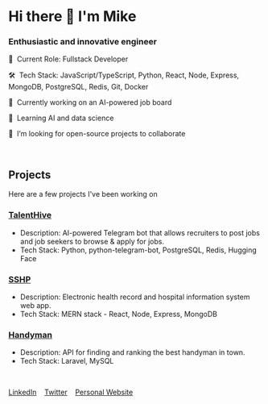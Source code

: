 # Hi there 👋 I'm Mike

### Enthusiastic and innovative engineer

💼 &nbsp;Current Role: Fullstack Developer 

🛠️ &nbsp;Tech Stack: JavaScript/TypeScript, Python, React, Node, Express, MongoDB, PostgreSQL, Redis, Git, Docker 

🔭 &nbsp;Currently working on an AI-powered job board 

🌱 &nbsp;Learning AI and data science 

👯 &nbsp;I’m looking for open-source projects to collaborate 

&nbsp;

## Projects

Here are a few projects I've been working on

### [TalentHive](https://github.com/miketorreno/TalentHive)
- Description: AI-powered Telegram bot that allows recruiters to post jobs and job seekers to browse & apply for jobs.
- Tech Stack: Python, python-telegram-bot, PostgreSQL, Redis, Hugging Face

### [SSHP](https://github.com/miketorreno/sshp)
- Description: Electronic health record and hospital information system  web app.
- Tech Stack: MERN stack - React, Node, Express, MongoDB

### [Handyman](https://github.com/miketorreno/handyman-api)
- Description: API for finding and ranking the best handyman in town.
- Tech Stack: Laravel, MySQL

&nbsp;

[LinkedIn](https://www.linkedin.com/in/mikiyas-kebede-a2877220a/)
&nbsp;&nbsp;
[Twitter](https://twitter.com/mike_torreno)
&nbsp;&nbsp;
[Personal Website](https://miketorreno.com)
